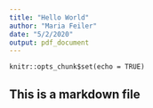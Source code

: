 ```yaml
---
title: "Hello World"
author: "Maria Feiler"
date: "5/2/2020"
output: pdf_document
---
```


```{r setup, include=FALSE}
knitr::opts_chunk$set(echo = TRUE)
```

## This is a markdown file
